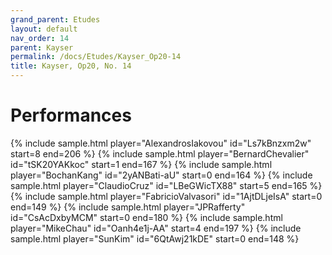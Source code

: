 ```yaml
---
grand_parent: Etudes
layout: default
nav_order: 14
parent: Kayser
permalink: /docs/Etudes/Kayser_Op20-14
title: Kayser, Op20, No. 14
---
```

# Performances
<div class="sample-container">
    {% include sample.html player="AlexandrosIakovou" id="Ls7kBnzxm2w" start=8 end=206 %}
    {% include sample.html player="BernardChevalier" id="tSK20YAKkoc" start=1 end=167 %}
    {% include sample.html player="BochanKang" id="2yANBati-aU" start=0 end=164 %}
    {% include sample.html player="ClaudioCruz" id="LBeGWicTX88" start=5 end=165 %}
    {% include sample.html player="FabricioValvasori" id="1AjtDLjeIsA" start=0 end=149 %}
    {% include sample.html player="JPRafferty" id="CsAcDxbyMCM" start=0 end=180 %}
    {% include sample.html player="MikeChau" id="Oanh4e1j-AA" start=4 end=197 %}
    {% include sample.html player="SunKim" id="6QtAwj21kDE" start=0 end=148 %}
</div>